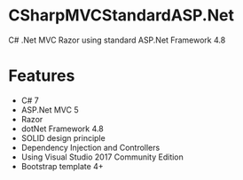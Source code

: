 # CSharpMVCStandardASP.Net
C# .Net MVC Razor using standard ASP.Net Framework 4.8

Features
===========
* C# 7
* ASP.Net MVC 5
* Razor
* dotNet Framework 4.8
* SOLID design principle
* Dependency Injection and Controllers
* Using Visual Studio 2017 Community Edition
* Bootstrap template 4+

